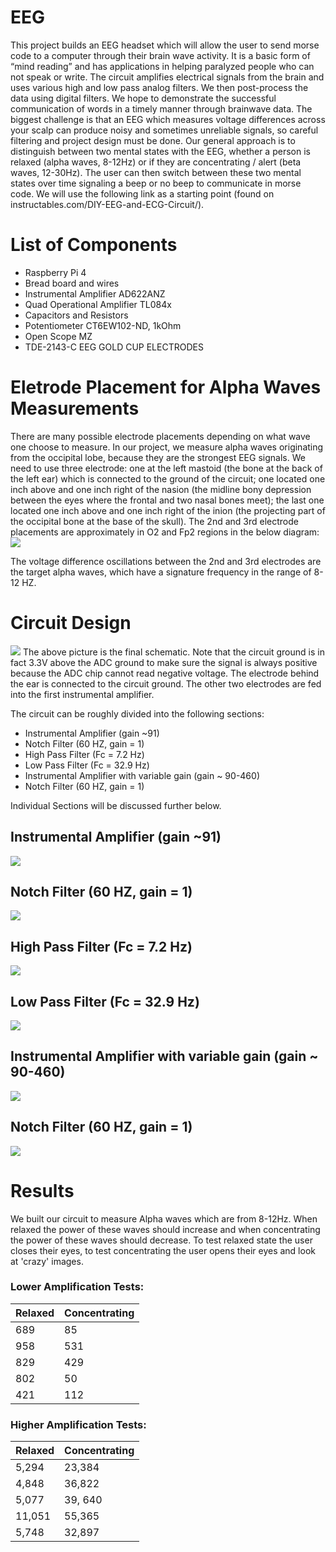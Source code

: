 # EEG
This project builds an EEG headset which will allow the user to send morse code to a computer through their brain wave activity. It is a basic form of “mind reading” and has applications in helping paralyzed people who can not speak or write. The circuit amplifies electrical signals from the brain and uses various high and low pass analog filters. We then post-process the data using digital filters. We hope to demonstrate the successful communication of words in a timely manner through brainwave data. The biggest challenge is that an EEG which measures voltage differences across your scalp can produce noisy and sometimes unreliable signals, so careful filtering and project design must be done. Our general approach is to distinguish between two mental states with the EEG, whether a person is relaxed (alpha waves, 8-12Hz) or if they are concentrating / alert (beta waves, 12-30Hz). The user can then switch between these two mental states over time signaling a beep or no beep to communicate in morse code. We will use the following link as a starting point (found on instructables.com/DIY-EEG-and-ECG-Circuit/). 

# List of Components
* Raspberry Pi 4
* Bread board and wires
* Instrumental Amplifier AD622ANZ
* Quad Operational Amplifier TL084x
* Capacitors and Resistors
* Potentiometer CT6EW102-ND, 1kOhm
* Open Scope MZ
* TDE-2143-C EEG GOLD CUP ELECTRODES

# Eletrode Placement for Alpha Waves Measurements
There are many possible electrode placements depending on what wave one choose to measure. In our project, we measure alpha waves originating from the occipital lobe, because they are the strongest EEG signals. We need to use three electrode: one at the left mastoid (the bone at the back of the left ear) which is connected to the ground of the circuit; one located one inch above and one inch right of the nasion (the midline bony depression between the eyes where the frontal and two nasal bones meet); the last one located one inch above and one inch right of the inion (the projecting part of the occipital bone at the base of the skull). The 2nd and 3rd electrode placements are approximately in O2 and Fp2 regions in the below diagram:
![](images/head.png)

The voltage difference oscillations between the 2nd and 3rd electrodes are the target alpha waves, which have a signature frequency in the range of 8-12 HZ.

# Circuit Design
![](images/circuit.png)
The above picture is the final schematic. Note that the circuit ground is in fact 3.3V above the ADC ground to make sure the signal is always positive because the ADC chip cannot read negative voltage. The electrode behind the ear is connected to the circuit ground. The other two electrodes are fed into the first instrumental amplifier.

The circuit can be roughly divided into the following sections:
* Instrumental Amplifier (gain ~91)
* Notch Filter (60 HZ, gain = 1)
* High Pass Filter (Fc = 7.2 Hz)
* Low Pass Filter (Fc = 32.9 Hz)
* Instrumental Amplifier with variable gain (gain ~ 90-460)
* Notch Filter (60 HZ, gain = 1)

Individual Sections will be discussed further below.

## Instrumental Amplifier (gain ~91)
![](images/circuit1.png)

## Notch Filter (60 HZ, gain = 1)
![](images/circuit2.png)

## High Pass Filter (Fc = 7.2 Hz)
![](images/circuit3.png)

## Low Pass Filter (Fc = 32.9 Hz)
![](images/circuit4.png)

## Instrumental Amplifier with variable gain (gain ~ 90-460)
![](images/circuit5.png)

## Notch Filter (60 HZ, gain = 1)
![](images/circuit6.png)

# Results
We built our circuit to measure Alpha waves which are from 8-12Hz. When relaxed the power of these waves should increase and when concentrating the power of these waves should decrease. To test relaxed state the user closes their eyes, to test concentrating the user opens their eyes and look at 'crazy' images.

### Lower Amplification Tests:

| Relaxed | Concentrating |
| --- | --- |
| 689 | 85 |
| 958 | 531 |
| 829 | 429 |
| 802 | 50 |
| 421 | 112 |

### Higher Amplification Tests:

| Relaxed | Concentrating |
| --- | --- |
| 5,294 | 23,384 |
| 4,848 | 36,822 |
| 5,077 | 39, 640 |
|11,051 | 55,365 |
| 5,748 | 32,897 |
